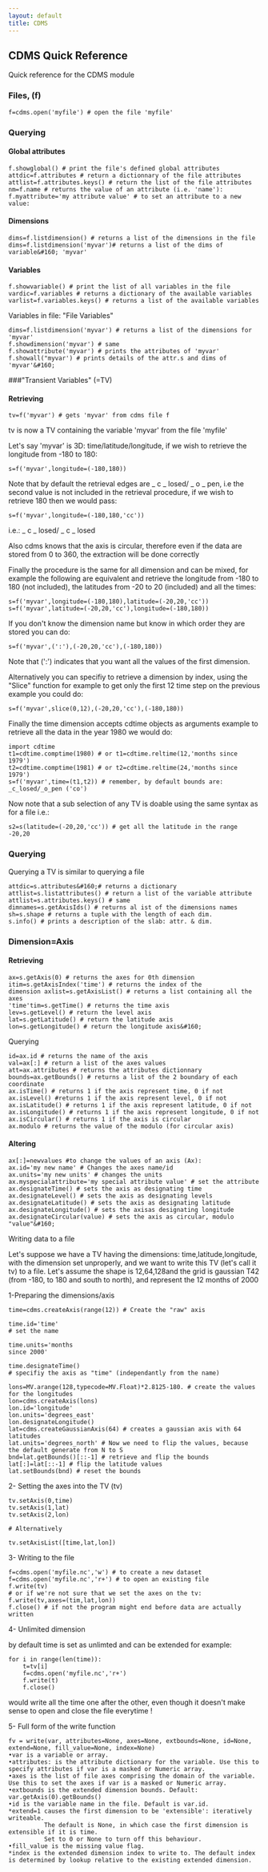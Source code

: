 ```yaml
---
layout: default
title: CDMS
---
```

## CDMS Quick Reference
Quick reference for the CDMS module

### Files, (f)  

    f=cdms.open('myfile') # open the file 'myfile'

### Querying 


#### Global attributes
    
    f.showglobal() # print the file's defined global attributes  
    attdic=f.attributes # return a dictionnary of the file attributes  
    attlist=f.attributes.keys() # return the list of the file attributes  
    nm=f.name # returns the value of an attribute (i.e. 'name'):  
    f.myattribute='my attribute value' # to set an attribute to a new value:

#### Dimensions
    
    dims=f.listdimension() # returns a list of the dimensions in the file  
    dims=f.listdimension('myvar')# returns a list of the dims of variable&#160; 'myvar'

#### Variables
    
    f.showvariable() # print the list of all variables in the file  
    vardic=f.variables # returns a dictionary of the available variables  
    varlist=f.variables.keys() # returns a list of the available variables

Variables in file: "File Variables"

    dims=f.listdimension('myvar') # returns a list of the dimensions for 'myvar'  
    f.showdimension('myvar') # same  
    f.showattribute('myvar') # prints the attributes of 'myvar'  
    f.showall("myvar') # prints details of the attr.s and dims of 'myvar'&#160;  
      
###"Transient Variables" (=TV)

####   Retrieving 
    
    tv=f('myvar') # gets 'myvar' from cdms file f  
    
tv is now a TV containing the variable 'myvar' from the file 'myfile'

Let's say 'myvar' is 3D: time/latitude/longitude, if we wish to retrieve the
longitude from -180 to 180:

    
    s=f('myvar',longitude=(-180,180))

Note that by default the retrieval edges are _ c _ losed/ _ o _ pen, i.e the
second value is not included in the retrieval procedure, if we wish to
retrieve 180 then we would pass:
    
    s=f('myvar',longitude=(-180,180,'cc'))   
    
i.e.: _ c _ losed/ _ c _ losed

Also cdms knows that the axis is circular, therefore even if the data are
stored from 0 to 360, the extraction will be done correctly

Finally the procedure is the same for all dimension and can be mixed, for
example the following are equivalent and retrieve the longitude from -180 to
180 (not included), the latitudes from -20 to 20 (included) and all the times:
    
    s=f('myvar',longitude=(-180,180),latitude=(-20,20,'cc'))  
    s=f('myvar',latitude=(-20,20,'cc'),longitude=(-180,180))

If you don't know the dimension name but know in which order they are stored
you can do:
    
    s=f('myvar',(':'),(-20,20,'cc'),(-180,180))

Note that (':') indicates that you want all the values of the first dimension.

Alternatively you can specifiy to retrieve a dimension by index, using the
"Slice" function for example to get only the first 12 time step on the
previous example you could do:
    
    s=f('myvar',slice(0,12),(-20,20,'cc'),(-180,180))

Finally the time dimension accepts cdtime objects as arguments example to
retrieve all the data in the year 1980 we would do:
    
    import cdtime  
    t1=cdtime.comptime(1980) # or t1=cdtime.reltime(12,'months since 1979')  
    t2=cdtime.comptime(1981) # or t2=cdtime.reltime(24,'months since 1979')  
    s=f('myvar',time=(t1,t2)) # remember, by default bounds are: _c_losed/_o_pen ('co')

Now note that a sub selection of any TV is doable using the same syntax as for
a file i.e.:
    
    s2=s(latitude=(-20,20,'cc')) # get all the latitude in the range -20,20

### Querying  

Querying a TV is similar to querying a file
    
    attdic=s.attributes&#160;# returns a dictionary  
    attlist=s.listattributes() # return a list of the variable attribute  
    attlist=s.attributes.keys() # same  
    dimnames=s.getAxisIds() # returns al ist of the dimensions names  
    sh=s.shape # returns a tuple with the length of each dim.  
    s.info() # prints a description of the slab: attr. & dim.

###   Dimension=Axis  
####     Retrieving  
    
    ax=s.getAxis(0) # returns the axes for 0th dimension  
    itim=s.getAxisIndex('time') # returns the index of the  
    dimension axlist=s.getAxisList() # returns a list containing all the axes  
    'time'tim=s.getTime() # returns the time axis  
    lev=s.getLevel() # return the level axis  
    lat=s.getLatitude() # return the latitude axis  
    lon=s.getLongitude() # return the longitude axis&#160;

 Querying  
    
    id=ax.id # returns the name of the axis  
    val=ax[:] # return a list of the axes values  
    att=ax.attributes # returns the attributes dictionnary  
    bounds=ax.getBounds() # returns a list of the 2 boundary of each coordinate  
    ax.isTime() # returns 1 if the axis represent time, 0 if not  
    ax.isLevel() #returns 1 if the axis represent level, 0 if not  
    ax.isLatitude() # returns 1 if the axis represent latitude, 0 if not  
    ax.isLongitude() # returns 1 if the axis represent longitude, 0 if not  
    ax.isCircular() # returns 1 if the axis is circular  
    ax.modulo # returns the value of the modulo (for circular axis)

####   Altering  
    
    ax[:]=newvalues #to change the values of an axis (Ax):  
    ax.id='my new name' # Changes the axes name/id  
    ax.units='my new units' # changes the units  
    ax.myspecialattribute='my special attribute value' # set the attribute  
    ax.designateTime() # sets the axis as designating time  
    ax.designateLevel() # sets the axis as designating levels  
    ax.designateLatitude() # sets the axis as designating latitude  
    ax.designateLongitude() # sets the axisas designating longitude  
    ax.designateCircular(value) # sets the axis as circular, modulo "value"&#160;

 Writing data to a file  

Let's suppose we have a TV having the dimensions: time,latitude,longitude,
with the dimension set unproperly, and we want to write this TV (let's call it
tv) to a file. Let's assume the shape is 12,64,128and the grid is gaussian T42
(from -180, to 180 and south to north), and represent the 12 months of 2000

1-Preparing the dimensions/axis
    
    time=cdms.createAxis(range(12)) # Create the "raw" axis
    
    time.id='time'  
    # set the name
    
    time.units='months  
    since 2000'
    
    time.designateTime()  
    # specifiy the axis as "time" (independantly from the name)
    
    lons=MV.arange(128,typecode=MV.Float)*2.8125-180. # create the values for the longitudes  
    lon=cdms.createAxis(lons)  
    lon.id='longitude'  
    lon.units='degrees_east'  
    lon.designateLongitude()  
    lat=cdms.createGaussianAxis(64) # creates a gaussian axis with 64 latitudes  
    lat.units='degrees_north' # Now we need to flip the values, because the default generate from N to S  
    bnd=lat.getBounds()[::-1] # retrieve and flip the bounds  
    lat[:]=lat[::-1] # flip the latitude values  
    lat.setBounds(bnd) # reset the bounds

2- Setting the axes into the TV (tv)
    
    tv.setAxis(0,time)  
    tv.setAxis(1,lat)  
    tv.setAxis(2,lon)  
      
    # Alternatively  
      
    tv.setAxisList([time,lat,lon])

3- Writing to the file

    f=cdms.open('myfile.nc','w') # to create a new dataset   
    f=cdms.open('myfile.nc','r+') # to open an existing file   
    f.write(tv)   
    # or if we're not sure that we set the axes on the tv:   
    f.write(tv,axes=(tim,lat,lon))   
    f.close() # if not the program might end before data are actually written

4- Unlimited dimension

by default time is set as unlimted and can be extended for example:

    for i in range(len(time)):
        t=tv[i]
        f=cdms.open('myfile.nc','r+')
        f.write(t)
        f.close()
        
would write all the time one after the other, even though it doesn't make sense to open and close the file everytime !

5- Full form of the write function 

    fv = write(var, attributes=None, axes=None, extbounds=None, id=None, extend=None, fill_value=None, index=None)
    •var is a variable or array.
    •attributes: is the attribute dictionary for the variable. Use this to specify attributes if var is a masked or Numeric array.
    •axes is the list of file axes comprising the domain of the variable. Use this to set the axes if var is a masked or Numeric array.
    •extbounds is the extended dimension bounds. Default: var.getAxis(0).getBounds()
    •id is the variable name in the file. Default is var.id.
    *extend=1 causes the first dimension to be 'extensible': iteratively writeable. 
              The default is None, in which case the first dimension is extensible if it is time.
              Set to 0 or None to turn off this behaviour.
    •fill_value is the missing value flag.
    *index is the extended dimension index to write to. The default index is determined by lookup relative to the existing extended dimension.
